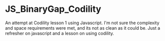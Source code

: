 # JS_BinaryGap_Codility
An attempt at Codility lesson 1 using Javascript. I'm not sure the complexity and space requirements were met, and its not as clean as it could be. Just a refresher on javascript and a lesson on using codility.
